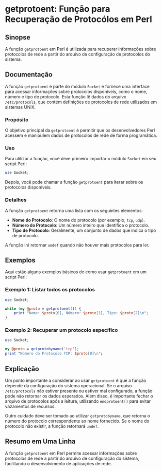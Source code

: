 <!--
Meta Description: # getprotoent: Função para Recuperação de Protocólos em Perl ## Sinopse A função `getprotoent` em Perl é utilizada para recuperar informações sobre pr...
Meta Keywords: função, protocolo, getprotoent, protocolos, perl
-->

# getprotoent: Função para Recuperação de Protocólos em Perl

## Sinopse
A função `getprotoent` em Perl é utilizada para recuperar informações sobre protocolos de rede a partir do arquivo de configuração de protocolos do sistema.

## Documentação
A função `getprotoent` é parte do módulo `Socket` e fornece uma interface para acessar informações sobre protocolos disponíveis, como o nome, número e tipo de protocolo. Esta função lê dados do arquivo `/etc/protocols`, que contém definições de protocolos de rede utilizados em sistemas UNIX.

### Propósito
O objetivo principal da `getprotoent` é permitir que os desenvolvedores Perl acessem e manipulem dados de protocolos de rede de forma programática.

### Uso
Para utilizar a função, você deve primeiro importar o módulo `Socket` em seu script Perl:

```perl
use Socket;
```

Depois, você pode chamar a função `getprotoent` para iterar sobre os protocolos disponíveis.

### Detalhes
A função `getprotoent` retorna uma lista com os seguintes elementos:

- **Nome do Protocolo**: O nome do protocolo (por exemplo, `tcp`, `udp`).
- **Número do Protocolo**: Um número inteiro que identifica o protocolo.
- **Tipo de Protocolo**: Geralmente, um conjunto de dados que indica o tipo de protocolo.

A função irá retornar `undef` quando não houver mais protocolos para ler.

## Exemplos
Aqui estão alguns exemplos básicos de como usar `getprotoent` em um script Perl:

### Exemplo 1: Listar todos os protocolos
```perl
use Socket;

while (my @proto = getprotoent()) {
    print "Nome: $proto[0], Número: $proto[1], Tipo: $proto[2]\n";
}
```

### Exemplo 2: Recuperar um protocolo específico
```perl
use Socket;

my @proto = getprotobyname('tcp');
print "Número do Protocolo TCP: $proto[0]\n";
```

## Explicação
Um ponto importante a considerar ao usar `getprotoent` é que a função depende da configuração do sistema operacional. Se o arquivo `/etc/protocols` não estiver presente ou estiver mal configurado, a função pode não retornar os dados esperados. Além disso, é importante fechar o arquivo de protocolos após a leitura, utilizando `endprotoent()` para evitar vazamentos de recursos.

Outro cuidado deve ser tomado ao utilizar `getprotobyname`, que retorna o número do protocolo correspondente ao nome fornecido. Se o nome do protocolo não existir, a função retornará `undef`.

## Resumo em Uma Linha
A função `getprotoent` em Perl permite acessar informações sobre protocolos de rede a partir do arquivo de configuração do sistema, facilitando o desenvolvimento de aplicações de rede.